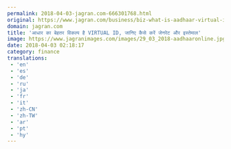 ```yaml
---
permalink: 2018-04-03-jagran.com-666301768.html
original: https://www.jagran.com/business/biz-what-is-aadhaar-virtual-id-and-how-you-can-generate-one-17743764.html
domain: jagran.com
title: 'आधार का बेहतर विकल्प है VIRTUAL ID, जानिए कैसे करें जेनरेट और इस्तेमाल'
image: https://www.jagranimages.com/images/29_03_2018-aadhaaronline.jpg
date: 2018-04-03 02:18:17
category: finance
translations: 
 - 'en'
 - 'es'
 - 'de'
 - 'ru'
 - 'ja'
 - 'fr'
 - 'it'
 - 'zh-CN'
 - 'zh-TW'
 - 'ar'
 - 'pt'
 - 'hy'
---
```


